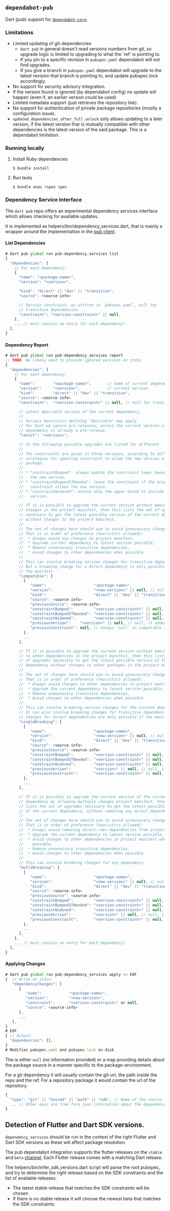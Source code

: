 ## `dependabot-pub`

Dart (pub) support for [`dependabot-core`][core-repo].

### Limitations

 - Limited updating of git-dependencies
   * `dart pub` in general doesn't read versions numbers from git, so upgrade logic is limited to upgrading to what the 'ref' is pointing to.
   * If you pin to a specific revision in `pubspec.yaml` dependabot will not find upgrades.
   * If you give a branch in `pubspec.yaml` dependabot will upgrade to the
     latest revision that branch is pointing to, and update pubspec.lock
     accordingly.
 - No support for security advisory integration.
 - If the version found is ignored (by dependabot config) no update will happen (even if, an earlier version could be used)
 - Limited metadata support (just retrieves the repository link).
 - No support for auhtentication of private package repositories (mostly a configuration issue).
 - `updated_dependencies_after_full_unlock` only allows updating to a later version, if the latest version that is mutually compatible with other dependencies is the latest version of the said package. This is a dependabot limitation.

### Running locally

1. Install Ruby dependencies
   ```
   $ bundle install
   ```

2. Run tests
   ```
   $ bundle exec rspec spec
   ```

[core-repo]: https://github.com/dependabot/dependabot-core

### Dependency Service Interface

The `dart pub` repo offers an experimental dependency services interface which
allows checking for available updates.

It is implemented as helpers/bin/dependency_services.dart, that is mainly a wrapper around the implementation in the [pub client](https://github.com/dart-lang/pub).

#### List Dependencies

```js
# dart pub global run pub:dependency_services list
{
  "dependencies": [
    // For each dependency:
    {
      "name": "<package-name>",
      "version": "<version>",

      "kind": "direct" || "dev" || "transitive",
      "source": <source-info>

      // Version constraint, as written in `pubspec.yaml`, null for
      // transitive dependencies.
      "constraint": "<version-constraint>" || null,
    },
    ... // must contain an entry for each dependency!
  ],
}

```

#### Dependency Report

```js
# dart pub global run pub:dependency_services report
// TODO: We likely need to provide ignored versions on stdin
{
  "dependencies": [
    // For each dependency:
    {
      "name":        "<package-name>",       // name of current dependency
      "version":     "<version>",            // current version
      "kind":        "direct" || "dev" || "transitive",
      "source": <source-info>
      "constraint":  "<version-constraint>" || null, // null for transitive deps

      // Latest desirable version of the current dependency,
      //
      // Various heuristics defining "desirable" may apply.
      // For Dart we ignore pre-releases, unless the current version of the
      // dependency is already a pre-release.
      "latest": "<version>",

      // In the following possible upgrades are listed for different
      //
      // The constraints are given in three versions, according to different
      // strategies for updating constraint to allow the new version of a
      // package:
      //
      // * "constraintBumped": always update the constraint lower bound to match
      //   the new version.
      // * "constraintBumpedIfNeeded": leave the constraint if the original
      //   constraint allows the new version.
      // * "constraintWidened": extend only the upper bound to include the new
      //   version.

      // If it is possible to upgrade the current version without making any
      // changes in the project manifest, then this lists the set of upgrades
      // necessary to get the latest possible version of the current dependency
      // without changes to the project manifest.
      //
      // The set of changes here should aim to avoid unnecessary changes.
      // That is in order of preference (heuristics allowed):
      //  * Always avoid any changes to project manifest,
      //  * Upgrade current dependency to latest version possible,
      //  * Remove unnecessary transitive dependencies,
      //  * Avoid changes to other dependencies when possible.
      //
      // This can involve breaking version changes for transitive dependencies.
      // But a breaking change for a direct-dependency is only possible if allowed by
      // the manifest.
      "compatible": [
        {
           "name":                     "<package-name>",
           "version":                  "<new-version>" || null, // null, if removed
           "kind":                     "direct" || "dev" || "transitive",
           "source": <source-info>
           "previousSource": <source-info>
           "constraintBumped":         "<version-constraint>" || null, // null, if transitive
           "constraintBumpedIfNeeded": "<version-constraint>" || null, // null, if transitive
           "constraintWidened":        "<version-constraint>" || null, // null, if transitive
           "previousVersion":    "<version>" || null, // null, if added
           "previousConstraint": null, // always 'null' in compatible solution
        },
        ...
      ],

      // If it is possible to upgrade the current version without making changes
      // to other dependencies in the project manifest, then this lists the set
      // of upgrades necessary to get the latest possible version of the current
      // dependency without changes to other packages in the project manifest.
      //
      // The set of changes here should aim to avoid unnecessary changes.
      // That is in order of preference (heuristics allowed):
      //  * Always avoid changes to other dependencies in project manifest,
      //  * Upgrade the current dependency to latest version possible,
      //  * Remove unnecessary transitive dependencies,
      //  * Avoid changes to other dependencies when possible.
      //
      // This can involve breaking version changes for the current dependency.
      // It can also involve breaking changes for transitive dependencies. But
      // changes for direct-dependencies are only possible if the manifest allows them.
      "singleBreaking": [
        {
           "name":                     "<package-name>",
           "version":                  "<new-version>" || null, // null, if removed
           "kind":                     "direct" || "dev" || "transitive",
           "source": <source-info>
           "previousSource": <source-info>
           "constraintBumped":         "<version-constraint>" || null, // null, if transitive
           "constraintBumpedIfNeeded": "<version-constraint>" || null, // null, if transitive
           "constraintWidened":        "<version-constraint>" || null, // null, if transitive
           "previousVersion":          "<version>" || null, // null, if added
           "previousConstraint":       "<version-constraint>" || null, // null, if transitive
        },
        ...
      ],

      // If it is possible to upgrade the current version of the current
      // dependency by allowing multiple changes project manifest, then this
      // lists the set of upgrades necessary to get the latest possible version
      // of the current dependency, without removing any direct-dependencies.
      //
      // The set of changes here should aim to avoid unnecessary changes.
      // That is in order of preference (heuristics allowed):
      //  * Always avoid removing direct-/dev-dependencies from project manifest.
      //  * Upgrade the current dependency to latest version possible,
      //  * Avoid changes to other dependencies in project manifest when
      //    possible,
      //  * Remove unnecessary transitive dependencies,
      //  * Avoid changes to other dependencies when possible.
      //
      // This can involve breaking changes for any dependency.
      "multiBreaking": [
        {
           "name":                     "<package-name>",
           "version":                  "<new-version>" || null, // null, if removed
           "kind":                     "direct" || "dev" || "transitive",
           "source": <source-info>
           "previousSource": <source-info>
           "constraintBumped":         "<version-constraint>" || null, // null, if transitive
           "constraintBumpedIfNeeded": "<version-constraint>" || null, // null, if transitive
           "constraintWidened":        "<version-constraint>" || null, // null, if transitive
           "previousVersion":          "<version>" || null, // null, if added
           "previousConstraint":       "<version-constraint>" || null, // null, if transitive
        },
        ...
      ],
    },
    ... // must contain an entry for each dependency!
  ],
}
```

#### Applying Changes

```js
# dart pub global run pub:dependency_services apply << EOF
{  // Write on stdin:
   "dependencyChanges": [
      {
         "name":            "<package-name>",
         "version":         "<new-version>",
         "constraint":      "<version-constraint>" or null,
         "source": <source-info>
      },
      ...
   ],
}
# EOF
{ // Output:
  "dependencies": [],
}
# Modifies pubspec.yaml and pubspec.lock on disk
```


The <source-info> is either `null` (no information provided) or a map providing
details about the package source in a manner specific to the
package-environment.

For a git dependency it will usually contain the git-url,
the path inside the repo and the ref. For a repository package it would contain
the url of the repository.
```js
{
  "type": "git" || "hosted" || "path" || "sdk", // Name of the source.
  ... // Other keys are free form json information about the dependency
}
```
## Detection of Flutter and Dart SDK versions.

`dependency_services` should be run in the context of the right Flutter and
Dart SDK versions as these will affect package resolution.

The pub dependabot integration supports the flutter releases on the `stable` and
`beta`
[channel](https://github.com/flutter/flutter/wiki/Flutter-build-release-channels).
Each Flutter release comes with a matching Dart release.

The helpers/bin/infer_sdk_versions.dart script will parse the root pubspec, and
try to determine the right release based on the SDK constraints and the list of
available releases:

* The latest stable release that matches the SDK constraints will be chosen
* If there is no stable release it will choose the newest beta that matches the
SDK constraints.